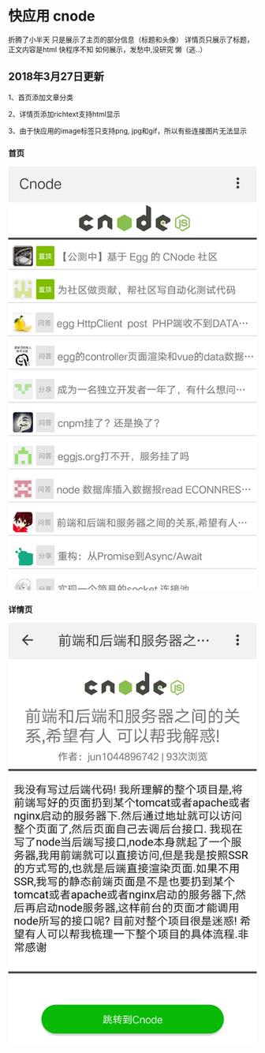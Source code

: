 # 快应用 cnode


折腾了小半天
只是展示了主页的部分信息（标题和头像）
详情页只展示了标题，正文内容是html 快程序不知 如何展示，发愁中,没研究 懒（逃..）


## 2018年3月27日更新

1、首页添加文章分类

2、详情页添加richtext支持html显示

3、由于快应用的image标签只支持png, jpg和gif，所以有些连接图片无法显示

### 首页
![cnode-index.png](./src/Common/cnode-index.png)

### 详情页
![cnode-detail.png](./src/Common/cnode-detail.png)